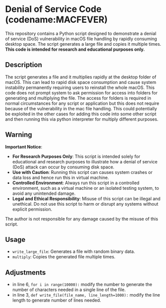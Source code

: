 # Denial of Service Code (codename:MACFEVER)

This repository contains a Python script designed to demonstrate a denial of service (DoS) vulnerability in macOS file handling by rapidly consuming desktop space. The script generates a large file and copies it multiple times. **This code is intended for research and educational purposes only.**

## Description

The script generates a file and it multiplies rapidly at the desktop folder of macOS. This can lead to rapid disk space consumption and cause system instability permanently requiring users to reinstall the whole macOS. This code does not prompt system to ask permission for access into folders for generating and multiplying the file. The access for folders is required in normal circumstances for any script or application but this does not require because of the vulnerability in the mac file handling. This could potentially be exploited in the other cases for adding this code into some other script and then running this via python interpreter for multiply different purposes.

## Warning

**Important Notice**: 

- **For Research Purposes Only**: This script is intended solely for educational and research purposes to illustrate how a denial of service (DoS) attack can occur by consuming disk space.
- **Use with Caution**: Running this script can causes system crashes or data loss and hence run this in virtual machine.
- **Controlled Environment**: Always run this script in a controlled environment, such as a virtual machine or an isolated testing system, to avoid any unintended damage.
- **Legal and Ethical Responsibility**: Misuse of this script can be illegal and unethical. Do not use this script to harm or disrupt any systems without explicit permission.

The author is not responsible for any damage caused by the misuse of this script.

## Usage

- `write_large_file`: Generates a file with random binary data.
- `multiply`: Copies the generated file multiple times.

## Adjustments

- in line 6, `for i in range(10000):` modify the number to generate the number of characters needed in a single line of the file.
- in line 3, `def write_file(file_name, line_length=1000):` modify the line length to generate number of lines needed.
